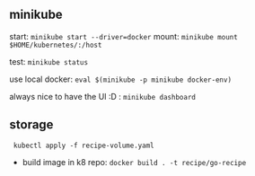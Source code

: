 ## minikube
start: `minikube start --driver=docker`
mount: `minikube mount $HOME/kubernetes/:/host`

test: `minikube status`

use local docker: `eval $(minikube -p minikube docker-env)`

always nice to have the UI :D : `minikube dashboard`


## storage
` kubectl apply -f recipe-volume.yaml`


- build image in k8 repo:
`docker build . -t recipe/go-recipe`